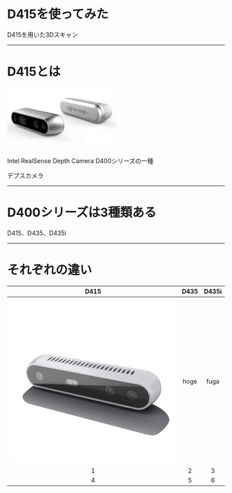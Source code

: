 # D415を使ってみた

D415を用いた3Dスキャン

---

# D415とは

<img src="realsense.png" width=50%>

Intel RealSense Depth Camera D400シリーズの一種

デプスカメラ

---

# D400シリーズは3種類ある

D415、D435、D435i

---

# それぞれの違い

|D415  |D435  |D435i  |
|:---:|:---:|:---:|
|![](d415.jpg)  |hoge  |fuga  |
|1  |2  |3  |
|4  |5  |6  |
